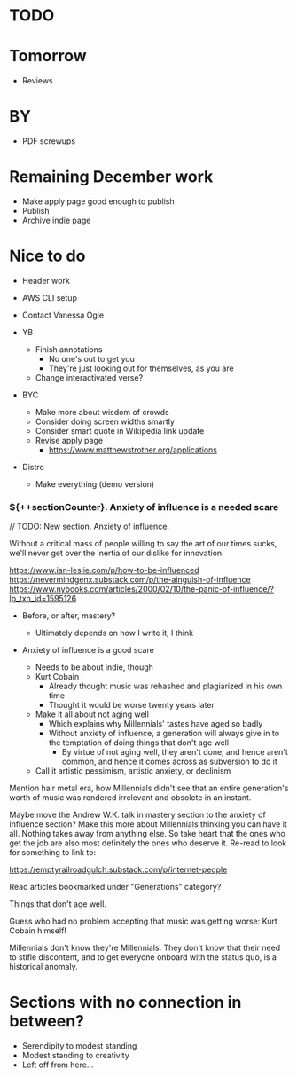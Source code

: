 # TODO

# Tomorrow
* Reviews

# BY
* PDF screwups

# Remaining December work
* Make apply page good enough to publish
* Publish
* Archive indie page

# Nice to do
* Header work
* AWS CLI setup
* Contact Vanessa Ogle

* YB
    * Finish annotations
        * No one's out to get you
        * They're just looking out for themselves, as you are
    * Change interactivated verse?

* BYC
    * Make more about wisdom of crowds
    * Consider doing screen widths smartly
    * Consider smart quote in Wikipedia link update
    * Revise apply page
        * https://www.matthewstrother.org/applications

* Distro
    * Make everything (demo version)

### ${++sectionCounter}. Anxiety of influence is a needed scare

// TODO: New section. Anxiety of influence.

Without a critical mass of people willing to say the art of our times sucks, we'll never get over the inertia of our dislike for innovation.

https://www.ian-leslie.com/p/how-to-be-influenced
https://nevermindgenx.substack.com/p/the-ainguish-of-influence
https://www.nybooks.com/articles/2000/02/10/the-panic-of-influence/?lp_txn_id=1595126

* Before, or after, mastery?
    * Ultimately depends on how I write it, I think

* Anxiety of influence is a good scare
    * Needs to be about indie, though
    * Kurt Cobain
        * Already thought music was rehashed and plagiarized in his own time
        * Thought it would be worse twenty years later
    * Make it all about not aging well
        * Which explains why Millennials' tastes have aged so badly
        * Without anxiety of influence, a generation will always give in to the temptation of doing things that don't age well
            * By virtue of not aging well, they aren't done, and hence aren't common, and hence it comes across as subversion to do it
    * Call it artistic pessimism, artistic anxiety, or declinism

Mention hair metal era, how Millennials didn't see that an entire generation's worth of music was rendered irrelevant and obsolete in an instant.

Maybe move the Andrew W.K. talk in mastery section to the anxiety of influence section? Make this more about Millennials thinking you can have it all. Nothing takes away from anything else. So take heart that the ones who get the job are also most definitely the ones who deserve it. Re-read to look for something to link to:

https://emptyrailroadgulch.substack.com/p/internet-people

Read articles bookmarked under "Generations" category?

Things that don't age well.

Guess who had no problem accepting that music was getting worse: Kurt Cobain himself!

Millennials don't know they're Millennials. They don't know that their need to stifle discontent, and to get everyone onboard with the status quo, is a historical anomaly.

# Sections with no connection in between?
* Serendipity to modest standing
* Modest standing to creativity
* Left off from here…
